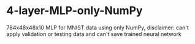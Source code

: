 # 4-layer-MLP-only-NumPy
784x48x48x10 MLP for MNIST data using only NumPy, disclaimer: can't apply validation or testing data and can't save trained neural network
